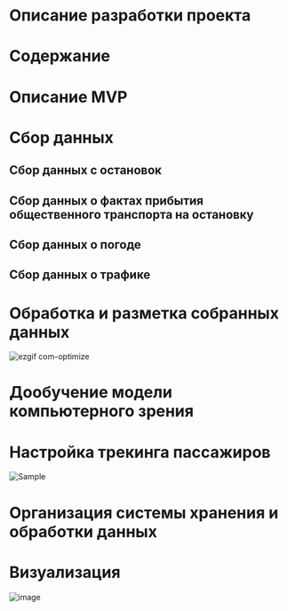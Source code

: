 # **Описание разработки проекта**
# Содержание
# Описание MVP
# Сбор данных
## Сбор данных с остановок
## Сбор данных о фактах прибытия общественного транспорта на остановку
## Сбор данных о погоде
## Сбор данных о трафике
# Обработка и разметка собранных данных
![ezgif com-optimize](https://github.com/user-attachments/assets/aa6e67ee-0007-4790-b321-23bca3d8ee64)

# Дообучение модели компьютерного зрения
# Настройка трекинга пассажиров
![Sample](https://github.com/user-attachments/assets/69770a81-ac55-447d-98b7-a4629a33de3d)
# Организация системы хранения и обработки данных
# Визуализация
![image](https://github.com/user-attachments/assets/0d43cf30-c875-46ff-bd7c-740d0112e78e)
